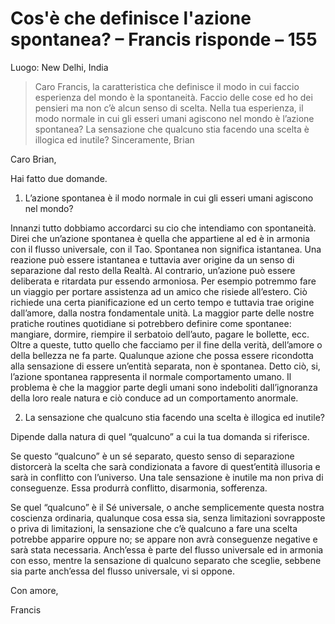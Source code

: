 # Cos'è che definisce l'azione spontanea? – Francis risponde – 155

Luogo: New Delhi, India

>Caro Francis, la caratteristica che definisce il modo in cui faccio esperienza del mondo è la spontaneità. Faccio delle cose ed ho dei pensieri ma non c’è alcun senso di scelta. Nella tua esperienza, il modo normale in cui gli esseri umani agiscono nel mondo è l’azione spontanea? La sensazione che qualcuno stia facendo una scelta è illogica ed inutile? Sinceramente, Brian

Caro Brian,

Hai fatto due domande.

1. L’azione spontanea è il modo normale in cui gli esseri umani agiscono nel mondo?

Innanzi tutto dobbiamo accordarci su cio che intendiamo con spontaneità. Direi che un’azione spontanea è quella che appartiene al ed è in armonia con il flusso universale, con il Tao. Spontanea non significa istantanea. Una reazione può essere istantanea e tuttavia aver origine da un senso di separazione dal resto della Realtà. Al contrario, un’azione può essere deliberata e ritardata pur essendo armoniosa. Per esempio potremmo fare un viaggio per portare assistenza ad un amico che risiede all’estero. Ciò richiede una certa pianificazione ed un certo tempo e tuttavia trae origine dall’amore, dalla nostra fondamentale unità. La maggior parte delle nostre pratiche routines quotidiane si potrebbero definire come spontanee: mangiare, dormire, riempire il serbatoio dell’auto, pagare le bollette, ecc. Oltre a queste, tutto quello che facciamo per il fine della verità, dell’amore o della bellezza ne fa parte. Qualunque azione che possa essere ricondotta alla sensazione di essere un’entità separata, non è spontanea. Detto ciò, si, l’azione spontanea rappresenta il normale comportamento umano. Il problema è che la maggior parte degli umani sono indeboliti dall’ignoranza della loro reale natura e ciò conduce ad un comportamento anormale.

2. La sensazione che qualcuno stia facendo una scelta è illogica ed inutile?

Dipende dalla natura di quel “qualcuno” a cui la tua domanda si riferisce.

Se questo “qualcuno” è un sé separato, questo senso di separazione distorcerà la scelta che sarà condizionata a favore di quest’entità illusoria e sarà in conflitto con l’universo. Una tale sensazione è inutile ma non priva di conseguenze. Essa produrrà conflitto, disarmonia, sofferenza.

Se quel “qualcuno” è il Sé universale, o anche semplicemente questa nostra coscienza ordinaria, qualunque cosa essa sia, senza limitazioni sovrapposte o priva di limitazioni, la sensazione che c’è qualcuno a fare una scelta potrebbe apparire oppure no; se appare non avrà conseguenze negative e sarà stata necessaria. Anch’essa è parte del flusso universale ed in armonia con esso, mentre la sensazione di qualcuno separato che sceglie, sebbene sia parte anch’essa del flusso universale, vi si oppone.

Con amore,

Francis

